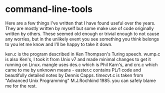 # command-line-tools
Here are a few things I've written that I have found useful over the years.
They are mostly written by myself but some make use of code
originally written by others. These seemed old enough or trivial
enough to not cause any worries, but in the unlikely event you see
something you think belongs to you let me know and I'll be
happy to take it down.

ken.c is the program described in Ken Thompson's Turing speech.
wump.c is also Ken's, I took it from Unix v7 and made minimal changes to get it running on Linux.
mangle uses des.c which is Phil Karn's, and crc.c which came to me by unknown means - 
easter.c contains PL/1 code and beautifully detailed notes by Dennis Capps.
timecvt.c is taken from "Advanced Unix Programming" M.J.Rochkind 1985.
you can safely blame me for the rest.

